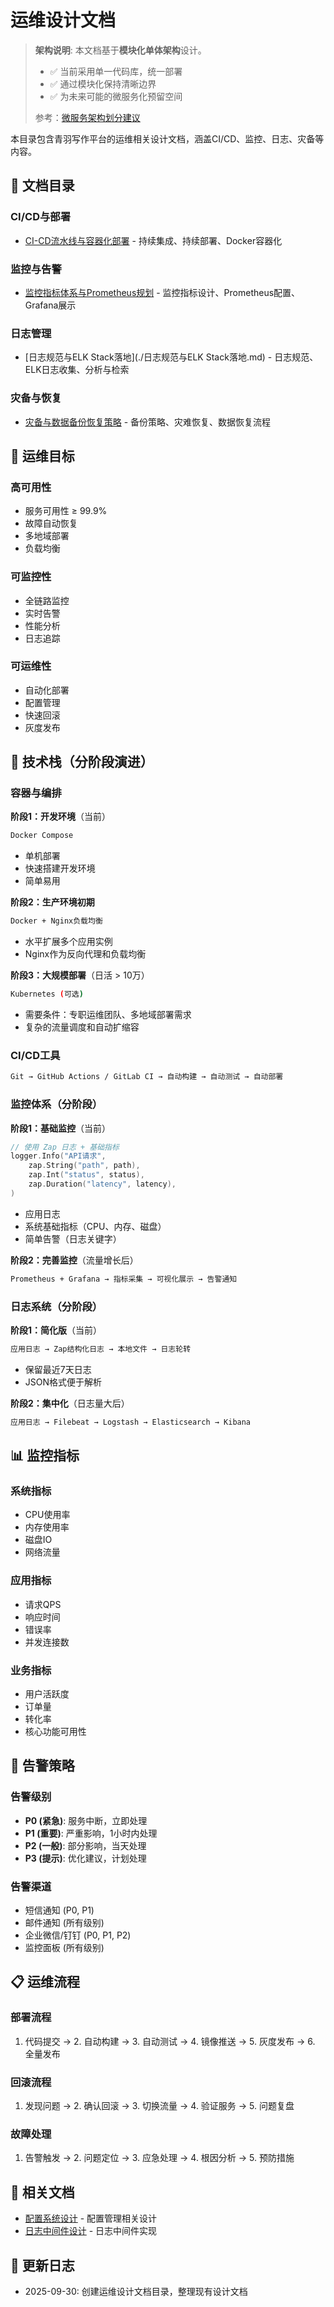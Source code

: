 # 运维设计文档

> **架构说明**: 本文档基于**模块化单体架构**设计。
> 
> - ✅ 当前采用单一代码库，统一部署
> - ✅ 通过模块化保持清晰边界  
> - ✅ 为未来可能的微服务化预留空间
> 
> 参考：[微服务架构划分建议](../微服务架构划分建议.md)

本目录包含青羽写作平台的运维相关设计文档，涵盖CI/CD、监控、日志、灾备等内容。

## 📁 文档目录

### CI/CD与部署
- [CI-CD流水线与容器化部署](./CI-CD流水线与容器化部署.md) - 持续集成、持续部署、Docker容器化

### 监控与告警
- [监控指标体系与Prometheus规划](./监控指标体系与Prometheus规划.md) - 监控指标设计、Prometheus配置、Grafana展示

### 日志管理
- [日志规范与ELK Stack落地](./日志规范与ELK Stack落地.md) - 日志规范、ELK日志收集、分析与检索

### 灾备与恢复
- [灾备与数据备份恢复策略](./灾备与数据备份恢复策略.md) - 备份策略、灾难恢复、数据恢复流程

## 🎯 运维目标

### 高可用性
- 服务可用性 ≥ 99.9%
- 故障自动恢复
- 多地域部署
- 负载均衡

### 可监控性
- 全链路监控
- 实时告警
- 性能分析
- 日志追踪

### 可运维性
- 自动化部署
- 配置管理
- 快速回滚
- 灰度发布

## 🔧 技术栈（分阶段演进）

### 容器与编排

**阶段1：开发环境**（当前）

```bash
Docker Compose
```

- 单机部署
- 快速搭建开发环境
- 简单易用

**阶段2：生产环境初期**

```bash
Docker + Nginx负载均衡
```

- 水平扩展多个应用实例
- Nginx作为反向代理和负载均衡

**阶段3：大规模部署**（日活 > 10万）

```bash
Kubernetes (可选)
```

- 需要条件：专职运维团队、多地域部署需求
- 复杂的流量调度和自动扩缩容

### CI/CD工具

```txt
Git → GitHub Actions / GitLab CI → 自动构建 → 自动测试 → 自动部署
```

### 监控体系（分阶段）

**阶段1：基础监控**（当前）

```go
// 使用 Zap 日志 + 基础指标
logger.Info("API请求", 
    zap.String("path", path),
    zap.Int("status", status),
    zap.Duration("latency", latency),
)
```

- 应用日志
- 系统基础指标（CPU、内存、磁盘）
- 简单告警（日志关键字）

**阶段2：完善监控**（流量增长后）

```txt
Prometheus + Grafana → 指标采集 → 可视化展示 → 告警通知
```

### 日志系统（分阶段）

**阶段1：简化版**（当前）

```txt
应用日志 → Zap结构化日志 → 本地文件 → 日志轮转
```

- 保留最近7天日志
- JSON格式便于解析

**阶段2：集中化**（日志量大后）

```txt
应用日志 → Filebeat → Logstash → Elasticsearch → Kibana
```

## 📊 监控指标

### 系统指标
- CPU使用率
- 内存使用率
- 磁盘IO
- 网络流量

### 应用指标
- 请求QPS
- 响应时间
- 错误率
- 并发连接数

### 业务指标
- 用户活跃度
- 订单量
- 转化率
- 核心功能可用性

## 🚨 告警策略

### 告警级别
- **P0 (紧急)**: 服务中断，立即处理
- **P1 (重要)**: 严重影响，1小时内处理
- **P2 (一般)**: 部分影响，当天处理
- **P3 (提示)**: 优化建议，计划处理

### 告警渠道
- 短信通知 (P0, P1)
- 邮件通知 (所有级别)
- 企业微信/钉钉 (P0, P1, P2)
- 监控面板 (所有级别)

## 📋 运维流程

### 部署流程
1. 代码提交 → 2. 自动构建 → 3. 自动测试 → 4. 镜像推送 → 5. 灰度发布 → 6. 全量发布

### 回滚流程
1. 发现问题 → 2. 确认回滚 → 3. 切换流量 → 4. 验证服务 → 5. 问题复盘

### 故障处理
1. 告警触发 → 2. 问题定位 → 3. 应急处理 → 4. 根因分析 → 5. 预防措施

## 🔗 相关文档

- [配置系统设计](../core/配置系统设计.md) - 配置管理相关设计
- [日志中间件设计](../middleware/日志中间件设计.md) - 日志中间件实现

## 📝 更新日志

- 2025-09-30: 创建运维设计文档目录，整理现有设计文档
